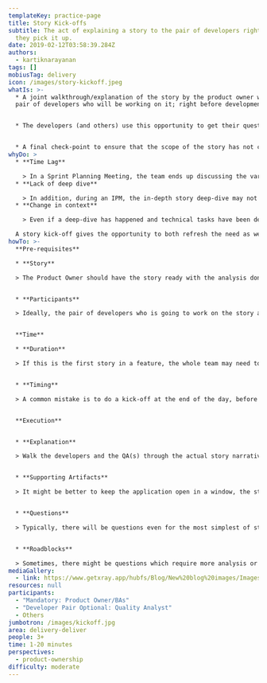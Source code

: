 ```yaml
---
templateKey: practice-page
title: Story Kick-offs
subtitle: The act of explaining a story to the pair of developers right before
  they pick it up.
date: 2019-02-12T03:58:39.284Z
authors:
  - kartiknarayanan
tags: []
mobiusTag: delivery
icon: /images/story-kickoff.jpeg
whatIs: >-
  * A joint walkthrough/explanation of the story by the product owner with the
  pair of developers who will be working on it; right before development starts


  * The developers (and others) use this opportunity to get their questions answered and task out the story or re-validate the tasks.


  * A final check-point to ensure that the scope of the story has not changed or if it has, what to do about it.
whyDo: >
  * **Time Lag** 

    > In a Sprint Planning Meeting, the team ends up discussing the various stories that are likely to be picked up next. There might be a time lag between this discussion and when the story is actually picked up which leads to a loss of context. This is usually due to real world factors like carried over stories, critical bug fixes, leaves etc.
  * **Lack of deep dive** 

    > In addition, during an IPM, the in-depth story deep-dive may not have happened (this depends on the team and the project) due to a number of reasons like time pressure, pending decisions etc.
  * **Change in context** 

    > Even if a deep-dive has happened and technical tasks have been detailed out, the context may have changed between the IPM and the time the story was actually picked up.

  A story kick-off gives the opportunity to both refresh the need as well as perform a more in-depth analysis/validation of the story.
howTo: >-
  **Pre-requisites**

  * **Story** 

  > The Product Owner should have the story ready with the analysis done. This means that the goals, users & value of the story should be clear. Acceptance criteria & assumptions should also be present. In addition, mock-ups, data, scripts etc may be required depending on the context of the project.


  * **Participants** 

  > Ideally, the pair of developers who is going to work on the story and the quality analyst(s) who will be testing it are required at a minimum. Sometimes, there might be the need to bring the User Experience designer or UI Developer or people with specific skill-sets relevant to delivering the story. The Product Owner or the person who has written the story should be present to do the kick-off.


  **Time**

  * **Duration** 

  > If this is the first story in a feature, the whole team may need to be invited so that everyone is on the same page. Usually, the first few stories in a feature tend to require a lot more preparation and time to explain. Once this is done and the team is familiar with the feature, the time taken reduces quite a bit. Do the kick-off before the developers actually start working on it.


  * **Timing** 

  > A common mistake is to do a kick-off at the end of the day, before lunch, before an IPM or before either of the developers have finished working on their current story. If this happens, it means that some portion of the value of the kick-off is diminished since the purpose i.e. focus on the story, is diluted.


  **Execution**


  * **Explanation** 

  > Walk the developers and the QA(s) through the actual story narrative, clearly explaining the context of the story as well as the acceptance criteria


  * **Supporting Artifacts** 

  > It might be better to keep the application open in a window, the story itself in another with supporting materials like sequences etc. in another. Have pen and paper ready or be next to a whiteboard because nothing beats an explanation with writing/drawing. Pictures of your collaborative explanation can be taken and attached to the story if this is of value.


  * **Questions** 

  > Typically, there will be questions even for the most simplest of stories. Most of these questions can be answered easily if the analysis is clear. There might be minor modifications to stories based on the inputs from the developers/QA(s). Conversation outcomes should be captured in the story for later reference.


  * **Roadblocks** 

  > Sometimes, there might be questions which require more analysis or conversations with other stakeholders. In these cases, the team can take a call on whether to proceed with the story while excluding scope related to the question or parking the story itself until the questions are answered.
mediaGallery:
  - link: https://www.getxray.app/hubfs/Blog/New%20blog%20images/Images%202021/User%20Story%20Kick-off%20-%20Quality%20as%20a%20Team/User-Story-Kick-off-Improve-Quality.png
resources: null
participants:
  - "Mandatory: Product Owner/BAs"
  - "Developer Pair Optional: Quality Analyst"
  - Others
jumbotron: /images/kickoff.jpg
area: delivery-deliver
people: 3+
time: 1-20 minutes
perspectives:
  - product-ownership
difficulty: moderate
---
```

